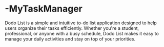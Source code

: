 # -MyTaskManager
Dodo List is a simple and intuitive to-do list application designed to help users organize their tasks efficiently. Whether you're a student, professional, or anyone with a busy schedule, Dodo List makes it easy to manage your daily activities and stay on top of your priorities.
